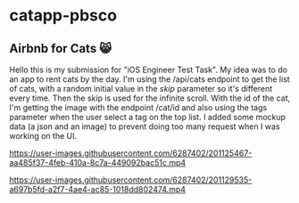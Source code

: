 # catapp-pbsco

## Airbnb for Cats 😸

Hello this is my submission for "iOS Engineer Test Task". My idea was to do an app to rent cats by the day.
I'm using the /api/cats endpoint to get the list of cats, with a random initial value in the *skip* parameter so it's different every time. Then the skip is used for the infinite scroll. With the id of the cat, I'm getting the image with the endpoint /cat/id and also using the tags parameter when the user select a tag on the top list.
I added some mockup data (a json and an image) to prevent doing too many request when I was working on the UI.

https://user-images.githubusercontent.com/6287402/201125467-aa485f37-4feb-410a-8c7a-449092bac51c.mp4


https://user-images.githubusercontent.com/6287402/201129535-a697b5fd-a2f7-4ae4-ac85-1018dd802474.mp4



